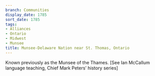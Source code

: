 ```yaml
---
branch: Communities
display_date: 1785
sort_date: 1785
tags:
- Alliances
- Ontario
- Midwest
- Munsee
title: Munsee-Delaware Nation near St. Thomas, Ontario
---
```


Known previously as the Munsee of the Thames. [See Ian McCallum language teaching, Chief Mark Peters’ history series]